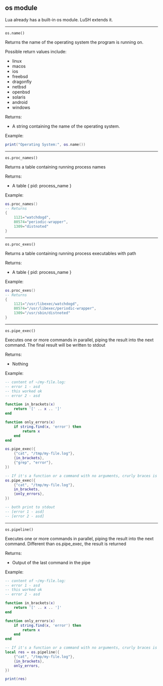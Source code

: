 ## os module

Lua already has a built-in os module. LuSH extends it.

---

`os.name()`

Returns the name of the operating system the program is running on.

Possible return values include:

- linux
- macos
- ios
- freebsd
- dragonfly
- netbsd
- openbsd
- solaris
- android
- windows

Returns:

* A string containing the name of the operating system.

Example:

```lua
print("Operating System:", os.name())
```

---

`os.proc_names()`

Returns a table containing running process names

Returns:

* A table { pid: process_name }

Example:

```lua
os.proc_names()
-- Returns
{
    1121="watchdogd",
    80574="periodic-wrapper",
    1309="distnoted"
}
```

---

`os.proc_exes()`

Returns a table containing running process executables with path

Returns:

* A table { pid: process_name }

Example:

```lua
os.proc_exes()
-- Returns
{
    1121="/usr/libexec/watchdogd",
    80574="/usr/libexec/periodic-wrapper",
    1309="/usr/sbin/distnoted"
}
```

---

`os.pipe_exec()`

Executes one or more commands in parallel, piping the result into the next command.
The final result will be written to stdout

Returns:

* Nothing

Example:

```lua
-- content of ~/my-file.log:
-- error 1 - asd
-- this worked ok
-- error 2 - asd

function in_brackets(x)
    return '[' .. x .. ']'
end

function only_errors(x)
    if string.find(x, 'error') then
        return x
    end
end

os.pipe_exec({
    {"cat", "/tmp/my-file.log"},
    {in_brackets},
    {"grep", "error"},
})

-- If it's a function or a command with no arguments, crurly braces is optional
os.pipe_exec({
    {"cat", "/tmp/my-file.log"},
    in_brackets,
    {only_errors},
})

-- both print to stdout 
-- [error 1 - asd]
-- [error 2 - asd]
```

---

`os.pipeline()`

Executes one or more commands in parallel, piping the result into the next command.
Different than os.pipe_exec, the result is returned 

Returns:

* Output of the last command in the pipe

Example:

```lua
-- content of ~/my-file.log:
-- error 1 - asd
-- this worked ok
-- error 2 - asd

function in_brackets(x)
    return '[' .. x .. ']'
end

function only_errors(x)
    if string.find(x, 'error') then
        return x
    end
end

-- If it's a function or a command with no arguments, crurly braces is optional
local res = os.pipeline({
    {"cat", "/tmp/my-file.log"},
    {in_brackets},
    only_errors,
})

print(res)
```

